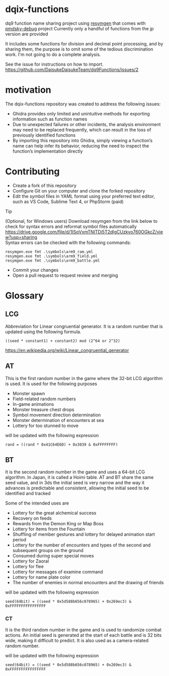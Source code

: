 # dqix-functions

dq9 function name sharing project using [resymgen](https://github.com/UsernameFodder/pmdsky-debug/blob/master/docs/resymgen.md) that comes with [pmdsky-debug](https://github.com/UsernameFodder/pmdsky-debug) project
Currently only a handful of functions from the jp version are provided

It includes some functions for division and decimal point processing, and by sharing them, the purpose is to omit some of the tedious discrimination work.
I'm not going to do a complete analysis.

See the issue for instructions on how to import.
https://github.com/DaisukeDaisukeTeam/dq9Functions/issues/2


# motivation
The dqix-functions repository was created to address the following issues:  
- Ghidra provides only limited and unintuitive methods for exporting information such as function names  
- Due to unexpected failures or other incidents, the analysis environment may need to be replaced frequently, which can result in the loss of previously identified functions  
- By importing this repository into Ghidra, simply viewing a function’s name can help infer its behavior, reducing the need to inspect the function’s implementation directly  


# Contributing 
- Create a fork of this repository   
- Configure Git on your computer and clone the forked repository   
- Edit the symbol files in YAML format using your preferred text editor, such as VS Code, Sublime Text 4, or PhpStorm (paid)   

> [!TIP]
> (Optional, for Windows users) Download resymgen from the link below to check for syntax errors and reformat symbol files automatically    
> https://drive.google.com/file/d/1ISqVxmTNlTDi5T2dlgCUzkvo760OGkcZ/view?usp=sharing  
> Syntax errors can be checked with the following commands:  
```
resymgen.exe fmt .\symbols\arm9_ram.yml
resymgen.exe fmt .\symbols\arm9_field.yml
resymgen.exe fmt .\symbols\arm9_battle.yml
```

- Commit your changes  
- Open a pull request to request review and merging

# 

# Glossary

## LCG
Abbreviation for Linear congruential generator.
It is a random number that is updated using the following formula.
```
((seed * constant1) + constant2) mod (2^64 or 2^32)
```
https://en.wikipedia.org/wiki/Linear_congruential_generator
<!--
Linear congruential generatorの略です。
次のような式で更新される乱数です
(seed * 定数1) + 定数2 mod (2^64 or 2^32)
-->

## AT
This is the first random number in the game where the 32-bit LCG algorithm is used. It is used for the following purposes
- Monster spawn
- Field-related random numbers
- In-game animations
- Monster treasure chest drops
- Symbol movement direction determination
- Monster determination of encounters at sea
- Lottery for too stunned to move

will be updated with the following expression
```
rand = ((rand * 0x41C64E6D) + 0x3039 & 0xFFFFFFFF)
```
<!--
32bit LCGアルゴリズムが採用されているゲーム内の1つ目の乱数です。下記の目的で使用されています。
- モンスタースポーン
- フィールド関連の乱数
- ゲーム内のアニメーション
- モンスターの宝箱ドロップ
- シンボルの移動方向決定
- 海上のエンカウントのモンスター決定
- too stunned to moveの抽選
次の式で更新されます
-->

## BT

It is the second random number in the game and uses a 64-bit LCG algorithm.
In Japan, it is called a Hoimi table.
AT and BT share the same seed value, and in 3ds the initial seed is very narrow and the way it advances is predictable and consistent, allowing the initial seed to be identified and tracked

Some of the intended uses are
- Lottery for the great alchemical success
- Recovery on feeds
- Rewards from the Demon King or Map Boss
- Lottery for items from the Fountain
- Shuffling of member gestures and lottery for delayed animation start period
- Lottery for the number of encounters and types of the second and subsequent groups on the ground
- Consumed during super special moves
- Lottery for Zaoral
- Lottery for flee
- Lottery for messages of examine command
- Lottery for name plate color
- The number of enemies in normal encounters and the drawing of friends

will be updated with the following expression
```
seed(64bit) = ((seed * 0x5d588b656c078965) + 0x269ec3) & 0xFFFFFFFFFFFFFFFF
```

<!--
ゲームの2番目の乱数で、64-bit LCGアルゴリズムが採用されています。
日本ではホイミテーブルと呼ばれています。
ATとBTは同じシード値を共有し、3dsでは初期シードの幅が非常に狭く、進み方が予測可能で一貫性があるため、初期シードを特定して追跡することができます
使用目的の一部は次の通りです
- 錬金大成功のある錬金の抽選
- フィード上での回復
- 魔王or地図ボスの報酬
- 泉のアイテムの抽選
- メンバーのしぐさのシャッフルと、アニメーション開始遅延期間の抽選
- 地上での遭遇の数と、2グループ目以降の種類の抽選
- 超必殺技時に消費する
- ザオラルの抽選
- 逃げるの抽選
- examineコマンドのメッセージ抽選
- ネームプレートのカラーの抽選
- 通常エンカウントの敵の数や、仲間の抽選
次の式で更新されます
-->

### CT

It is the third random number in the game and is used to randomize combat actions.
An initial seed is generated at the start of each battle and is 32 bits wide, making it difficult to predict.
It is also used as a camera-related random number.

will be updated with the following expression
```
seed(64bit) = ((seed * 0x5d588b656c078965) + 0x269ec3) & 0xFFFFFFFFFFFFFFFF
```


<!--
ゲームの3番目の乱数で、戦闘の行動の乱数に使用されています。
また、カメラ関連の乱数としても使用されています。

戦闘開始時に毎回初期シードが生成され、32bitの幅を持つため、予測することは困難です。
次の式で更新されます
-->
